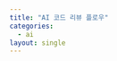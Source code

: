 ```yaml
---
title: "AI 코드 리뷰 플로우"
categories:
  - ai
layout: single
---
```


<!DOCTYPE html>
<html lang="ko">
<head>
    <meta charset="UTF-8">
    <meta name="viewport" content="width=device-width, initial-scale=1.0">
    <title>AI 코드 리뷰 플로우</title>
    <style>
        * {
            margin: 0;
            padding: 0;
            box-sizing: border-box;
        }

        body {
            font-family: 'Segoe UI', Arial, sans-serif;
            background: linear-gradient(135deg, #667eea 0%, #764ba2 100%);
            padding: 20px;
            min-height: 100vh;
        }

        .container {
            max-width: 1400px;
            margin: 0 auto;
            background: white;
            border-radius: 20px;
            padding: 40px;
            box-shadow: 0 20px 60px rgba(0,0,0,0.3);
        }

        h1 {
            text-align: center;
            color: #2d3748;
            margin-bottom: 40px;
            font-size: 2.5em;
        }

        .flow-container {
            display: flex;
            flex-direction: column;
            gap: 20px;
            margin: 30px 0;
        }

        .step {
            background: white;
            border-radius: 15px;
            padding: 25px;
            box-shadow: 0 4px 15px rgba(0,0,0,0.1);
            border-left: 5px solid #667eea;
            position: relative;
        }

        .step.highlight {
            background: linear-gradient(135deg, #667eea15 0%, #764ba215 100%);
            border-left-color: #f093fb;
            border-left-width: 8px;
        }

        .step-number {
            position: absolute;
            left: -15px;
            top: 50%;
            transform: translateY(-50%);
            width: 40px;
            height: 40px;
            background: linear-gradient(135deg, #667eea 0%, #764ba2 100%);
            color: white;
            border-radius: 50%;
            display: flex;
            align-items: center;
            justify-content: center;
            font-weight: bold;
            font-size: 1.2em;
            box-shadow: 0 4px 10px rgba(0,0,0,0.2);
        }

        .step-title {
            font-size: 1.5em;
            color: #2d3748;
            margin-bottom: 10px;
            font-weight: bold;
            padding-left: 30px;
        }

        .step-description {
            color: #4a5568;
            line-height: 1.8;
            padding-left: 30px;
            font-size: 1.1em;
        }

        .arrow {
            text-align: center;
            font-size: 2em;
            color: #667eea;
            margin: 10px 0;
        }

        .code-block {
            background: #2d3748;
            color: #e2e8f0;
            padding: 20px;
            border-radius: 10px;
            margin: 15px 0;
            overflow-x: auto;
            font-family: 'Courier New', monospace;
            font-size: 0.95em;
        }

        .code-block pre {
            margin: 0;
        }

        .highlight-box {
            background: #fff5f5;
            border: 2px solid #fc8181;
            border-radius: 10px;
            padding: 20px;
            margin: 20px 0;
        }

        .highlight-box h3 {
            color: #c53030;
            margin-bottom: 10px;
            display: flex;
            align-items: center;
            gap: 10px;
        }

        .api-call {
            background: #f0fff4;
            border-left: 4px solid #48bb78;
            padding: 15px;
            margin: 15px 0;
            border-radius: 5px;
        }

        .api-call strong {
            color: #2f855a;
            display: block;
            margin-bottom: 5px;
        }

        .comparison {
            display: grid;
            grid-template-columns: 1fr 1fr;
            gap: 20px;
            margin: 30px 0;
        }

        .comparison-item {
            padding: 20px;
            border-radius: 10px;
            background: #f7fafc;
        }

        .comparison-item h3 {
            color: #2d3748;
            margin-bottom: 15px;
            font-size: 1.3em;
        }

        .comparison-item.wrong {
            background: #fff5f5;
            border: 2px solid #fc8181;
        }

        .comparison-item.correct {
            background: #f0fff4;
            border: 2px solid #48bb78;
        }

        .label {
            display: inline-block;
            padding: 5px 12px;
            border-radius: 20px;
            font-size: 0.9em;
            font-weight: bold;
            margin: 5px 5px 5px 0;
        }

        .label.wrong {
            background: #fc8181;
            color: white;
        }

        .label.correct {
            background: #48bb78;
            color: white;
        }

        .key-point {
            background: linear-gradient(135deg, #f093fb 0%, #f5576c 100%);
            color: white;
            padding: 25px;
            border-radius: 15px;
            margin: 30px 0;
            box-shadow: 0 10px 30px rgba(240, 147, 251, 0.3);
        }

        .key-point h2 {
            margin-bottom: 15px;
            font-size: 1.8em;
        }

        .key-point ul {
            list-style: none;
            padding-left: 0;
        }

        .key-point li {
            padding: 8px 0;
            padding-left: 30px;
            position: relative;
            line-height: 1.6;
        }

        .key-point li:before {
            content: "✓";
            position: absolute;
            left: 0;
            font-weight: bold;
            font-size: 1.3em;
        }

        @media (max-width: 768px) {
            .comparison {
                grid-template-columns: 1fr;
            }

            .container {
                padding: 20px;
            }
        }
    </style>
</head>
<body>
<div class="container">
    <h1>🔍 AI 코드 리뷰 전체 플로우</h1>

    <div class="flow-container">
        <div class="step">
            <div class="step-number">1</div>
            <div class="step-title">📤 GitLab CI/CD → MCP 서버</div>
            <div class="step-description">
                MR이 생성되면 CI/CD가 트리거되어 MCP 서버로 요청을 보냅니다.

                <div class="code-block"><pre>POST http://mcp-server:3001/review-mr
{
  "project_id": "123",
  "mr_iid": "45",
  "base_sha": "abc123...",
  "head_sha": "def456...",
  "start_sha": "ghi789...",
  "gitlab_token": "glpat-xxxxx"
}</pre></div>

                <span class="label wrong">❌ 파일 내용 포함 안 됨</span>
                <span class="label correct">✅ 프로젝트 정보만 포함</span>
            </div>
        </div>

        <div class="arrow">↓</div>

        <div class="step">
            <div class="step-number">2</div>
            <div class="step-title">📋 MCP 서버 → GitLab API (MR 변경사항 조회)</div>
            <div class="step-description">
                MCP 서버가 GitLab API를 호출하여 어떤 파일이 변경되었는지 확인합니다.

                <div class="api-call">
                    <strong>GitLab API 호출:</strong>
                    GET /api/v4/projects/123/merge_requests/45/changes
                </div>

                <div class="code-block"><pre>// 응답 예시 (diff만 포함)
{
  "changes": [
    {
      "old_path": "src/UserService.js",
      "new_path": "src/UserService.js",
      "diff": "@@ -10,3 +10,5 @@\n-old line\n+new line"
    }
  ]
}</pre></div>

                <span class="label wrong">❌ 파일 전체 내용 없음</span>
                <span class="label correct">✅ diff만 포함 (변경 사항만)</span>
            </div>
        </div>

        <div class="arrow">↓</div>

        <div class="step highlight">
            <div class="step-number">3</div>
            <div class="step-title">🔥 MCP 서버 → GitLab API (파일 전체 내용 조회)</div>
            <div class="step-description">
                <strong>바로 여기가 핵심입니다!</strong> AST 분석을 위해 각 변경된 파일의 전체 내용을 다시 가져옵니다.

                <div class="api-call">
                    <strong>GitLab API 호출 (각 파일마다):</strong>
                    GET /api/v4/projects/123/repository/files/src%2FUserService.js/raw?ref=feature-branch
                </div>

                <div class="code-block"><pre>// server.js 코드
const fileContent = await gitlabClient.getFileContent(
  project_id,
  new_path,              // "src/UserService.js"
  mr.source_branch       // "feature-branch"
);

// 응답: 파일 전체 내용
`import UserRepository from './UserRepository';

export class UserService {
  constructor(repo) {
    this.repo = repo;
  }

  async findUser(id) {
    return await this.repo.findById(id);
  }
}`</pre></div>

                <span class="label correct">✅ 파일 전체 내용 포함</span>
                <span class="label correct">✅ gitlab_token으로 인증</span>
            </div>
        </div>

        <div class="arrow">↓</div>

        <div class="step">
            <div class="step-number">4</div>
            <div class="step-title">🌳 AST 분석 수행</div>
            <div class="step-description">
                파일 전체 내용을 Babel parser로 파싱하여 코드 구조를 분석합니다.

                <div class="code-block"><pre>// CodeAnalyzer로 AST 생성
const analyzer = new CodeAnalyzer(filePath, fileContent);
analyzer.analyze();

// 결과
{
  imports: [
    { source: './UserRepository', ... }
  ],
  exportedSymbols: [
    { type: 'class', name: 'UserService' }
  ],
  functionCalls: [
    { name: 'this.repo.findById', line: 8 }
  ]
}</pre></div>
            </div>
        </div>

        <div class="arrow">↓</div>

        <div class="step">
            <div class="step-number">5</div>
            <div class="step-title">🔗 의존성 추적 (선택사항)</div>
            <div class="step-description">
                enable_dependency_tracking=true인 경우, import된 파일들도 재귀적으로 가져옵니다.

                <div class="code-block"><pre>// UserService.js imports UserRepository
→ GitLab API 호출: UserRepository.js 전체 내용 가져오기
  → UserRepository imports DatabaseConfig
    → GitLab API 호출: DatabaseConfig.js 전체 내용 가져오기
      (최대 깊이 3까지)</pre></div>

                <span class="label wrong">⚠️ API 호출 많음 (느림)</span>
                <span class="label correct">✅ 전체 컨텍스트 파악</span>
            </div>
        </div>

        <div class="arrow">↓</div>

        <div class="step">
            <div class="step-number">6</div>
            <div class="step-title">🤖 Gemini AI에게 리뷰 요청</div>
            <div class="step-description">
                수집한 모든 정보를 Gemini AI에게 전달합니다.

                <div class="code-block"><pre>프롬프트 구성:
- 변경된 라인들 (diff에서 추출)
- 파일 전체 diff (컨텍스트)
- AST 분석 결과 (imports, exports, 클래스 구조)
- 의존성 정보 (연관된 파일들)

→ Gemini AI가 종합적으로 분석하여 리뷰 생성</pre></div>
            </div>
        </div>

        <div class="arrow">↓</div>

        <div class="step">
            <div class="step-number">7</div>
            <div class="step-title">💬 GitLab MR에 코멘트 작성</div>
            <div class="step-description">
                생성된 리뷰를 GitLab API를 통해 MR에 코멘트로 작성합니다.

                <div class="api-call">
                    <strong>GitLab API 호출:</strong>
                    POST /api/v4/projects/123/merge_requests/45/discussions
                </div>
            </div>
        </div>
    </div>

    <div class="key-point">
        <h2>🎯 핵심 포인트</h2>
        <ul>
            <li><strong>diff만으로는 AST 분석 불가능</strong> - 파일 전체 구조를 알 수 없음</li>
            <li><strong>GitLab API로 파일 전체 내용을 가져옴</strong> - repository/files/:path/raw 엔드포인트 사용</li>
            <li><strong>gitlab_token으로 인증</strong> - Private 저장소 접근 가능</li>
            <li><strong>각 변경된 파일마다 1번씩 API 호출</strong> - 10개 파일 = 10번 호출</li>
            <li><strong>의존성 추적 시 추가 API 호출</strong> - 연관 파일당 1번씩 더 호출</li>
        </ul>
    </div>

    <div class="comparison">
        <div class="comparison-item wrong">
            <h3>❌ 오해하기 쉬운 방식</h3>
            <div class="code-block"><pre>CI/CD가 파일 내용을
직접 전송
    ↓
MCP 서버가 받아서
AST 분석</pre></div>
            <p style="margin-top: 15px; color: #c53030;">
                <strong>문제:</strong> CI/CD에서 모든 파일을 읽어서 전송하면 너무 무거움
            </p>
        </div>

        <div class="comparison-item correct">
            <h3>✅ 실제 동작 방식</h3>
            <div class="code-block"><pre>CI/CD는 프로젝트 정보만 전송
    ↓
MCP 서버가 GitLab API로
필요한 파일만 조회
    ↓
AST 분석</pre></div>
            <p style="margin-top: 15px; color: #2f855a;">
                <strong>장점:</strong> CI/CD는 가볍고, MCP 서버가 필요할 때만 파일 조회
            </p>
        </div>
    </div>

    <div class="highlight-box">
        <h3>⚡ 성능 고려사항</h3>
        <p style="line-height: 1.8; color: #2d3748; margin-top: 10px;">
            <strong>AST 분석 활성화 시:</strong><br>
            • 변경된 파일 수만큼 GitLab API 호출 (10개 파일 = 10번)<br>
            • 파일당 약 100-200ms 추가<br>
            • 총 1-2초 정도 추가 시간<br><br>

            <strong>의존성 추적 활성화 시:</strong><br>
            • 연관 파일까지 재귀적으로 조회 (최대 20개)<br>
            • 파일당 약 100-200ms 추가<br>
            • 총 2-4초 추가 시간 (깊이에 따라 증가)<br><br>

            <strong>결론:</strong> AST 분석은 부담이 적어 기본 활성화 권장, 의존성 추적은 필요 시에만 사용
        </p>
    </div>
</div>
</body>
</html>